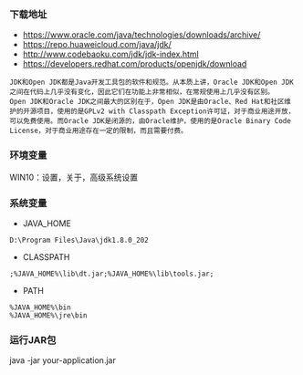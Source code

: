 ### 下载地址
- https://www.oracle.com/java/technologies/downloads/archive/
- https://repo.huaweicloud.com/java/jdk/
- http://www.codebaoku.com/jdk/jdk-index.html
- https://developers.redhat.com/products/openjdk/download
```
JDK和Open JDK都是Java开发工具包的软件和规范。从本质上讲，Oracle JDK和Open JDK之间在代码上几乎没有变化，因此它们在功能上非常相似，在常规使用上几乎没有区别。
Open JDK和Oracle JDK之间最大的区别在于，Open JDK是由Oracle、Red Hat和社区维护的开源项目，使用的是GPLv2 with Classpath Exception许可证，对于商业用途开放，可以免费使用。而Oracle JDK是闭源的，由Oracle维护，使用的是‌Oracle Binary Code License，对于商业用途存在一定的限制，而且需要付费。
```

### 环境变量
WIN10：设置，关于，高级系统设置

### 系统变量
- JAVA_HOME
```
D:\Program Files\Java\jdk1.8.0_202
```

- CLASSPATH
```
;%JAVA_HOME%\lib\dt.jar;%JAVA_HOME%\lib\tools.jar;
```

- PATH
```
%JAVA_HOME%\bin
%JAVA_HOME%\jre\bin
```
### 运行JAR包
java -jar your-application.jar
